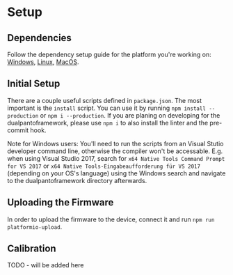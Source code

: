 # Setup

## Dependencies

Follow the dependency setup guide for the platform you're working on: [Windows](windows.md), [Linux](linux.md), [MacOS](macos.md).

## Initial Setup

There are a couple useful scripts defined in `package.json`. The most important is the `install` script. You can use it by running `npm install --production` or `npm i --production`. If you are planing on developing for the dualpantoframework, please use `npm i` to also install the linter and the pre-commit hook.

Note for Windows users: You'll need to run the scripts from an Visual Stutio developer command line, otherwise the compiler won't be accessable. E.g. when using Visual Studio 2017, search for `x64 Native Tools Command Prompt for VS 2017` or `x64 Native Tools-Eingabeaufforderung für VS 2017` (depending on your OS's language) using the Windows search and navigate to the dualpantoframework directory afterwards.

## Uploading the Firmware

In order to upload the firmware to the device, connect it and run `npm run platformio-upload`.

## Calibration

TODO - will be added here

